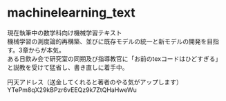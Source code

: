 # machinelearning_text
現在執筆中の数学科向け機械学習テキスト  
機械学習の測度論的再構築、並びに既存モデルの統一と新モデルの開発を目指す。3章からが本気。  
ある日飲み会で研究室の同期及び指導教官に「お前のtexコードはひどすぎる」と説教を受けて猛省し、書き直しに着手中。

円天アドレス（送金してくれると著者のやる気がアップします）  
YTePm8qX29kBPzr6vEEQz9k7ZtQHaHweWu
